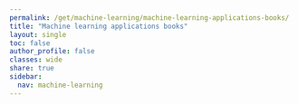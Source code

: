 ```yaml
---
permalink: /get/machine-learning/machine-learning-applications-books/
title: "Machine learning applications books"
layout: single
toc: false
author_profile: false
classes: wide
share: true
sidebar:
  nav: machine-learning
---
```


